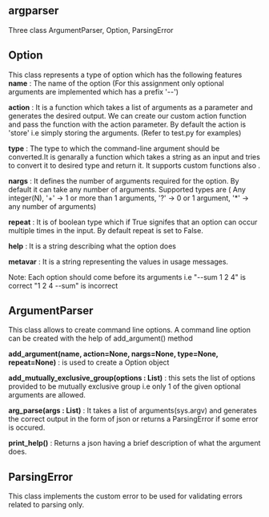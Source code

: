 argparser
---------

Three class ArgumentParser, Option, ParsingError

Option
------
This class represents a type of option which has the following features
**name** : The name of the option (For this assignment only optional arguments are implemented which has a prefix '--')

**action** : It is a function which takes a list of arguments as a parameter and generates the desired output. We can create our custom action function and pass the function with the action parameter. By default the action is 'store' i.e simply storing the arguments. (Refer to test.py for examples)

**type** : The type to which the command-line argument should be converted.It is genarally a function which takes a string as an input and tries to convert it to desired type and return it. It supports custom functions also .

**nargs** : It defines the number of arguments required for the option. By default it can take any number of arguments. Supported types are ( Any integer(N), '+' -> 1 or more than 1 arguments, '?' -> 0 or 1 argument, '*' -> any number of arguments)

**repeat** : It is of boolean type which if True signifes that an option can occur multiple times in the input. By default repeat is set to False.

**help** : It is a string describing what the option does

**metavar** :  It is a string representing the values in usage messages.

Note: Each option should come before its arguments
i.e "--sum 1 2 4" is correct
    "1 2 4 --sum" is incorrect


ArgumentParser
--------------
This class allows to create command line options.
A command line option can be created with the help of add_argument() method

**add_argument(name, action=None, nargs=None, type=None, repeat=None)** : is used to create a Option object

**add_mutually_exclusive_group(options : List)** : this sets the list of options provided to be mutually exclusive group i.e only 1 of the given optional arguments are allowed.

**arg_parse(args : List)** : It takes a list of arguments(sys.argv) and generates the correct output in the form of json or returns a ParsingError if some error is occured.

**print_help()** : Returns a json having a brief description of what the argument does.


ParsingError
------------
This class implements the custom error to be used for validating errors related to parsing only.

